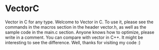 # VectorC
Vector in C for any type.
Welcome to Vector in C. To use it, please see the commands in the macros section in the header vector.h, as well as the sample code in the main.c section. 
Anyone knows how to optimize, please write in a comment.
You can compare with vector in C++. It might be interesting to see the difference.
Well, thanks for visiting my code :)
